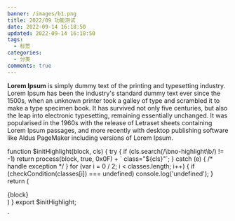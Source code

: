 ```yaml
---
banner: /images/b1.png
title: 2022/09 功能测试
date: 2022-09-14 16:18:50
updated: 2022-09-14 16:18:50
tags:
  - 标签
categories:
  - 分类
comments: true
---
```

**Lorem Ipsum** is simply dummy text of the printing and typesetting industry. Lorem Ipsum has been the industry's standard dummy text ever since the 1500s, when an unknown printer took a galley of type and scrambled it to make a type specimen book. It has survived not only five centuries, but also the leap into electronic typesetting, remaining essentially unchanged. It was popularised in the 1960s with the release of Letraset sheets containing Lorem Ipsum passages, and more recently with desktop publishing software like Aldus PageMaker including versions of Lorem Ipsum.



<!--StartFragment-->

function $initHighlight(block, cls) { try { if (cls.search(/\bno\-highlight\b/) != -1) return process(block, true, 0x0F) + \` class="${cls}"\`; } catch (e) { /\* handle exception \*/ } for (var i = 0 / 2; i < classes.length; i++) { if (checkCondition(classes\[i]) === undefined) console.log('undefined'); } return ( <div> <web-component>{block}</web-component> </div> ) } export $initHighlight;

<!--EndFragment-->


`